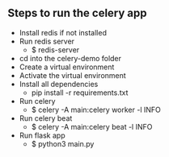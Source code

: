 ## Steps to run the celery app

- Install redis if not installed
- Run redis server
  - $ redis-server
- cd into the celery-demo folder
- Create a virtual environment
- Activate the virtual environment
- Install all dependencies
  - pip install -r requirements.txt
- Run celery
  - $ celery -A main:celery worker -l INFO
- Run celery beat
  - $ celery -A main:celery beat -l INFO
- Run flask app
  - $ python3 main.py
